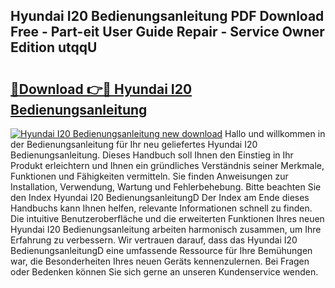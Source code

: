 ## Hyundai I20 Bedienungsanleitung PDF Download Free - Part-eit User Guide Repair - Service Owner Edition utqqU

# <h2><a href="http://df2vc1u.blite.top/?on=Hyundai+I20+Bedienungsanleitung">🔗Download 👉🔴 Hyundai I20 Bedienungsanleitung</a></h2>

[![Hyundai I20 Bedienungsanleitung new download](https://i.imgur.com/lujVjoI.png)](http://df2vc1u.blite.top/?on=Hyundai+I20+Bedienungsanleitung)
Hallo und willkommen in der Bedienungsanleitung für Ihr neu geliefertes Hyundai I20 Bedienungsanleitung. Dieses Handbuch soll Ihnen den Einstieg in Ihr Produkt erleichtern und Ihnen ein gründliches Verständnis seiner Merkmale, Funktionen und Fähigkeiten vermitteln. Sie finden Anweisungen zur Installation, Verwendung, Wartung und Fehlerbehebung. Bitte beachten Sie den Index Hyundai I20 BedienungsanleitungD Der Index am Ende dieses Handbuchs kann Ihnen helfen, relevante Informationen schnell zu finden. Die intuitive Benutzeroberfläche und die erweiterten Funktionen Ihres neuen Hyundai I20 Bedienungsanleitung arbeiten harmonisch zusammen, um Ihre Erfahrung zu verbessern. Wir vertrauen darauf, dass das Hyundai I20 BedienungsanleitungD eine umfassende Ressource für Ihre Bemühungen war, die Besonderheiten Ihres neuen Geräts kennenzulernen. Bei Fragen oder Bedenken können Sie sich gerne an unseren Kundenservice wenden.

